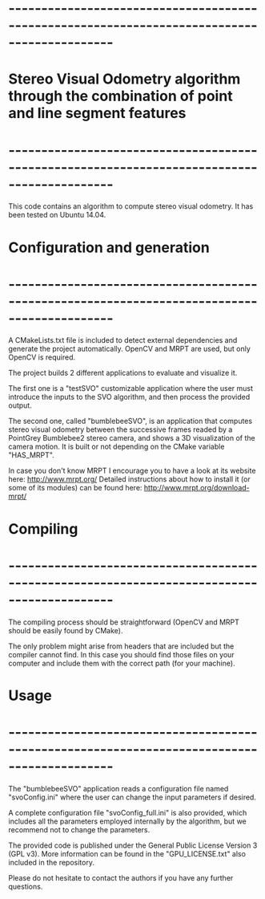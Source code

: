 # -------------------------------------------------------------------------------------------- #
#  Stereo Visual Odometry algorithm through the combination of point and line segment features #
# -------------------------------------------------------------------------------------------- #
This code contains an algorithm to compute stereo visual odometry.
It has been tested on Ubuntu 14.04.

# Configuration and generation
# -------------------------------------------------------------------------------------------- #
A CMakeLists.txt file is included to detect external dependencies and generate the project automatically. OpenCV and MRPT are used, but only OpenCV is required.

The project builds 2 different applications to evaluate and visualize it.

The first one is a "testSVO" customizable application where the user must introduce the inputs to the SVO algorithm, and then process the provided output. 

The second one, called "bumblebeeSVO", is an application that computes stereo visual odometry between the successive frames readed by a PointGrey Bumblebee2 stereo camera, and shows a 3D visualization of the camera motion. It is built or not depending on the CMake variable "HAS_MRPT".

In case you don't know MRPT I encourage you to have a look at its website here: http://www.mrpt.org/
Detailed instructions about how to install it (or some of its modules) can be found here: http://www.mrpt.org/download-mrpt/

# Compiling
# -------------------------------------------------------------------------------------------- #
The compiling process should be straightforward (OpenCV and MRPT should be easily found by CMake).

The only problem might arise from headers that are included but the compiler cannot find. In this case you should find those files on your computer and include them with the correct path (for your machine).

# Usage
# -------------------------------------------------------------------------------------------- #
The "bumblebeeSVO" application reads a configuration file named "svoConfig.ini" where the user can change the input parameters if desired. 

A complete configuration file "svoConfig_full.ini" is also provided, which includes all the parameters employed internally by the algorithm, but we recommend not to change the parameters.

The provided code is published under the General Public License Version 3 (GPL v3). More information can be found in the "GPU_LICENSE.txt" also included in the repository.

Please do not hesitate to contact the authors if you have any further questions.
